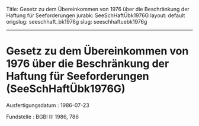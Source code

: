 Title: Gesetz zu dem Übereinkommen von 1976 über die Beschränkung der Haftung für
  Seeforderungen
jurabk: SeeSchHaftÜbk1976G
layout: default
origslug: seeschhaft_bk1976g
slug: seeschhaftuebk1976g

---

# Gesetz zu dem Übereinkommen von 1976 über die Beschränkung der Haftung für Seeforderungen (SeeSchHaftÜbk1976G)

Ausfertigungsdatum
:   1986-07-23

Fundstelle
:   BGBl II: 1986, 786

